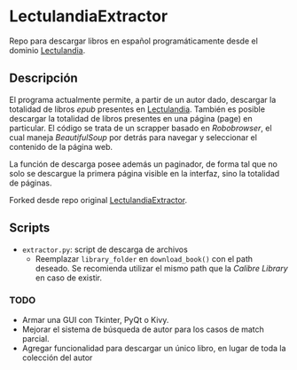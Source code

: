 # LectulandiaExtractor
Repo para descargar libros en español programáticamente desde el dominio [Lectulandia](https://ww3.lectulandia.com/).


## Descripción
El programa actualmente permite, a partir de un autor dado, descargar la totalidad de libros *epub* presentes en [Lectulandia](https://ww3.lectulandia.com/). También es posible descargar la totalidad de libros presentes en una página (page) en particular.
El código se trata de un scrapper basado en *Robobrowser*, el cual maneja *BeautifulSoup* por detrás para navegar y seleccionar el contenido de la página web.

La función de descarga posee además un paginador, de forma tal que no solo se descargue la primera página visible en la interfaz, sino la totalidad de páginas.

Forked desde repo original [LectulandiaExtractor](https://github.com/Sarrablo/LectulandiaExtractor).

## Scripts
- `extractor.py`: script de descarga de archivos
    - Reemplazar `library_folder` en `download_book()` con el path deseado. Se recomienda utilizar el mismo path que la *Calibre Library* en caso de existir.


### TODO
- Armar una GUI con Tkinter, PyQt o Kivy.
- Mejorar el sistema de búsqueda de autor para los casos de match parcial.
- Agregar funcionalidad para descargar un único libro, en lugar de toda la colección del autor